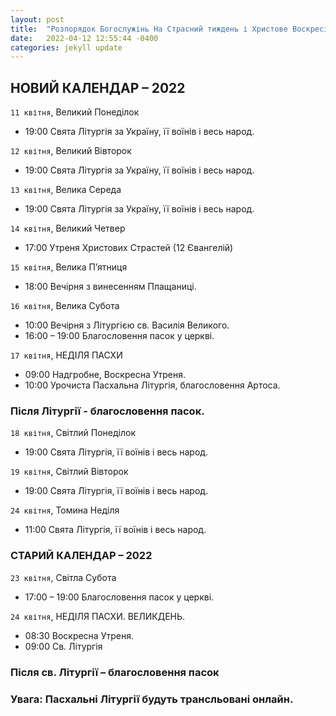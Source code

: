 ```yaml
---
layout: post
title:  "Розпорядок Богослужінь На Cтрасний тиждень і Христове Воскресіння"
date:   2022-04-12 12:55:44 -0400
categories: jekyll update
---
```


## НОВИЙ  КАЛЕНДАР – 2022

`11 квітня`, Великий Понеділок 		
* 19:00  Свята Літургія за Україну, її воїнів і весь народ.

`12 квітня`, Великий Вівторок 		
* 19:00  Свята Літургія за Україну, її воїнів і весь народ.

`13 квітня`, Велика Середа 
* 19:00  Свята Літургія за Україну, її воїнів і весь народ.

`14 квітня`, Великий Четвер  		
* 17:00  Утреня Христових Страстей (12 Євангелій)

`15 квітня`, Велика П’ятниця
* 18:00  Вечірня з винесенням Плащаниці.

`16 квітня`, Велика Субота
* 10:00  Вечірня з Літургією св. Василія Великого.
* 16:00 – 19:00   Благословення пасок у церкві.

`17 квітня`, НЕДІЛЯ ПАСХИ
* 09:00  Надгробне,  Воскресна Утреня.
* 10:00  Урочиста Пасхальна Літургія, благословення  Артоса.

### Після Літургії - благословення пасок.

`18 квітня`, Світлий Понеділок
* 19:00  Свята  Літургія, її воїнів і весь народ.

`19 квітня`, Світлий Вівторок   		
* 19:00  Свята  Літургія, її воїнів і весь народ.

`24 квітня`, Томина Неділя
* 11:00  Свята Літургія, її воїнів і весь народ.


### СТАРИЙ  КАЛЕНДАР – 2022

`23 квітня`, Світла Субота
* 17:00 – 19:00   Благословення пасок у церкві.

`24 квітня`, НЕДІЛЯ ПАСХИ. ВЕЛИКДЕНЬ.
* 08:30  Воскресна Утреня.
* 09:00  Св. Літургія

### Після св. Літургії – благословення пасок

### Увага: Пасхальні Літургії будуть трансльовані онлайн.

